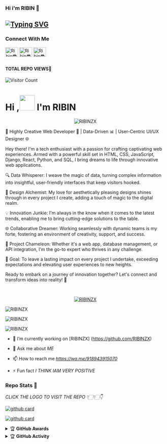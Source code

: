 ### Hi i'm RIBIN 👋

## [![Typing SVG](https://readme-typing-svg.herokuapp.com?font=Lemon+milk&color=F7000&lines=Hi...++im+RIBINZX;Welcome+to+my+profile;full+stack+developer)](https://git.io/typing-svg)

### Connect With Me
<a href="https://twitter.com/muhd_ribin" target="_blank"><img align="center" src="https://raw.githubusercontent.com/rahuldkjain/github-profile-readme-generator/master/src/images/icons/Social/twitter.svg" alt="Ribin😎" height="30" width="40" /></a>
<a href="https://www.linkedin.com/in/muhammad-ribin/" target="_blank"><img align="center" src="https://raw.githubusercontent.com/rahuldkjain/github-profile-readme-generator/master/src/images/icons/Social/linked-in-alt.svg" alt="Ribin😎" height="30" width="40" /></a>
<a href="https://www.instagram.com/muhd_ribin/" target="_blank"><img align="center" src="https://raw.githubusercontent.com/rahuldkjain/github-profile-readme-generator/master/src/images/icons/Social/instagram.svg" alt="Ribin😎" height="30" width="40" /></a>
<!-- <a href="https://medium.com/@Ribin😎" target="_blank"><img align="center" src="https://raw.githubusercontent.com/rahuldkjain/github-profile-readme-generator/master/src/images/icons/Social/medium.svg" alt="@Ribin😎" height="30" width="40" /></a>  -->


##



#### TOTAL REPO VIEWS📍
![Visitor Count](https://profile-counter.glitch.me/RIBINZX/count.svg)
<!--
<img src=https://i.ibb.co/5WL2Y8j/photo-2022-09-16-09-17-48.jpg>
-->



# Hi ,<a href="Hey"><img src="https://raw.githubusercontent.com/TOXIC-DEVIL/TOXIC-DEVIL/TOXIC-DEVIL-OFFICIAL/media/Hi.gif" width="48px"></a> I'm RIBIN&nbsp;



<p align="center"> <img src="https://komarev.com/ghpvc/?username=RIBINZX&label=Profile%20views&color=0e75b6&style=flat" alt="RIBINZX" /> </p>

<p>🚀 Highly Creative Web Developer 🎨 | Data-Driven 📊 | User-Centric UI/UX Designer 🌐

Hey there! I'm a tech enthusiast with a passion for crafting captivating web experiences. Armed with a powerful skill set in HTML, CSS, JavaScript, Django, React, Python, and SQL, I bring dreams to life through innovative web applications.

🔍 Data Whisperer: I weave the magic of data, turning complex information into insightful, user-friendly interfaces that keep visitors hooked.

🎨 Design Alchemist: My love for aesthetically pleasing designs shines through in every project I create, adding a touch of magic to the digital realm.

💡 Innovation Junkie: I'm always in the know when it comes to the latest trends, enabling me to bring cutting-edge solutions to the table.

🌐 Collaborative Dreamer: Working seamlessly with dynamic teams is my forte, fostering an environment of creativity, support, and success.

💼 Project Chameleon: Whether it's a web app, database management, or API integration, I'm the go-to expert who thrives in any challenge.

🎯 Goal: To leave a lasting impact on every project I undertake, exceeding expectations and elevating user experiences to new heights.

Ready to embark on a journey of innovation together? Let's connect and transform ideas into reality! 💬</p>

<br>


<p align="center"> <a href="https://github.com/ryo-ma/github-profile-trophy"><img src="https://github-profile-trophy.vercel.app/?username=RIBINZX" alt="RIBINZX" /></a> </p>

<p align="center">
<p><img align="center" src="https://github-readme-stats.vercel.app/api/top-langs?username=RIBINZX&show_icons=true&theme=dark&locale=en&layout=compact" alt="RIBINZX" /></p>

<p align="center">
<p><img align="center" src="https://github-readme-stats.vercel.app/api?username=RIBINZX&show_icons=true&theme=dark&locale=en" alt="RIBINZX" /></p>

<p><img align="center" src="https://github-readme-streak-stats.herokuapp.com/?user=RIBINZX&theme=dark" alt="RIBINZX" /></p>
</p>

- 🔭 I’m currently working on [RIBINZX] (https://github.com/RIBINZX)

- 💬 Ask me about *ME*

- 📫 How to reach me *https://wa.me/918943915070*

- ⚡️ Fun fact *I THINK IAM VERY POSITIVE*


### Repo Stats 🔭

*CLICK THE LOGO TO VISIT THE REPO 👇🏻👇🏻👇*


[![github card](https://github-readme-stats.vercel.app/api/pin/?username=RIBINZX&repo=RIBINZX&theme=dark)](https://github.com/RIBINZX)




[![github card](https://github-readme-stats.vercel.app/api/pin/?username=RIBINZX&repo=RIBINZX&theme=dark)](https://github.com/RIBINZX)




<details>
    <summary>&#127942 <b>GitHub Awards</b></summary><br/>

![Github Trophy](https://github-profile-trophy.vercel.app/?username=RIBINZX)

</details>

<details>
    <summary>&#127942 <b>GitHub Activity</b></summary><br/>
